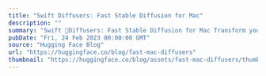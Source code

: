 ```yaml
---
title: "Swift Diffusers: Fast Stable Diffusion for Mac"
description: ""
summary: "Swift 🧨Diffusers: Fast Stable Diffusion for Mac Transform your text into stunning images with ease u..."
pubDate: "Fri, 24 Feb 2023 00:00:00 GMT"
source: "Hugging Face Blog"
url: "https://huggingface.co/blog/fast-mac-diffusers"
thumbnail: "https://huggingface.co/blog/assets/fast-mac-diffusers/thumbnail.png"
---
```


